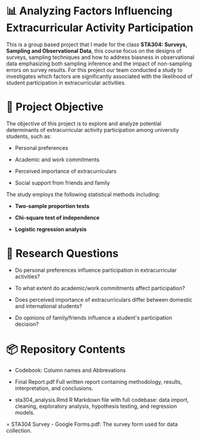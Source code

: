 # 📊 Analyzing Factors Influencing Extracurricular Activity Participation
This is a group based project that I made for the class **STA304: Surveys, Sampling and Observational Data**, this course focus on the designs of surveys, sampling techniques and how to address biasness in observational data emphasizing both sampling inference and the impact of non-sampling errors on survey results. For this project our team conducted a study to investigates which factors are significantly associated with the likelihood of student participation in extracurricular activities.

# 🧠 Project Objective
The objective of this project is to explore and analyze potential determinants of extracurricular activity participation among university students, such as:

- Personal preferences

- Academic and work commitments

- Perceived importance of extracurriculars

- Social support from friends and family



The study employs the following statistical methods including:

- **Two-sample proportion tests**

- **Chi-square test of independence**

- **Logistic regression analysis**


# 📝 Research Questions
- Do personal preferences influence participation in extracurricular activities?

- To what extent do academic/work commitments affect participation?

- Does perceived importance of extracurriculars differ between domestic and international students?

- Do opinions of family/friends influence a student's participation decision?

# 📦 Repository Contents
- Codebook: Column names and Abbrevations
  
- Final Report.pdf	Full written report containing methodology, results, interpretation, and conclusions.
  
- sta304_analysis.Rmd	R Markdown file with full codebase: data import, cleaning, exploratory analysis, hypothesis testing, and regression models.
  
= STA304 Survey - Google Forms.pdf: The survey form used for data collection.





